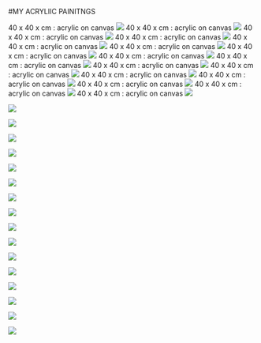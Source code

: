 #MY ACRYLIIC PAINITNGS

 40 x 40 x cm : acrylic on canvas
![](https://raw.githubusercontent.com/adavarski/paintings/master/paintings/1-1.jpg)
 40 x 40 x cm : acrylic on canvas
![](https://raw.githubusercontent.com/adavarski/paintings/master/paintings/1-2.jpg)
 40 x 40 x cm : acrylic on canvas
![](https://raw.githubusercontent.com/adavarski/paintings/master/paintings/1-3.jpg)
 40 x 40 x cm : acrylic on canvas
![](https://raw.githubusercontent.com/adavarski/paintings/master/paintings/1-4.jpg)
 40 x 40 x cm : acrylic on canvas
![](https://raw.githubusercontent.com/adavarski/paintings/master/paintings/1-5.jpg)
 40 x 40 x cm : acrylic on canvas
![](https://raw.githubusercontent.com/adavarski/paintings/master/paintings/1-6.jpg)
 40 x 40 x cm : acrylic on canvas
![](https://raw.githubusercontent.com/adavarski/paintings/master/paintings/2-0.jpg)
 40 x 40 x cm : acrylic on canvas
![](https://raw.githubusercontent.com/adavarski/paintings/master/paintings/2-1.jpg)
 40 x 40 x cm : acrylic on canvas
![](https://raw.githubusercontent.com/adavarski/paintings/master/paintings/2-2.jpg)
 40 x 40 x cm : acrylic on canvas
![](https://raw.githubusercontent.com/adavarski/paintings/master/paintings/2-3.jpg)
 40 x 40 x cm : acrylic on canvas
![](https://raw.githubusercontent.com/adavarski/paintings/master/paintings/2-4.jpg)
 40 x 40 x cm : acrylic on canvas
![](https://raw.githubusercontent.com/adavarski/paintings/master/paintings/2-5.jpg)
 40 x 40 x cm : acrylic on canvas
![](https://raw.githubusercontent.com/adavarski/paintings/master/paintings/2-6.jpg)
 40 x 40 x cm : acrylic on canvas
![](https://raw.githubusercontent.com/adavarski/paintings/master/paintings/2-7.jpg)
 40 x 40 x cm : acrylic on canvas
![](https://raw.githubusercontent.com/adavarski/paintings/master/paintings/2-8.jpg)
 40 x 40 x cm : acrylic on canvas
![](https://raw.githubusercontent.com/adavarski/paintings/master/paintings/3-1.jpg)

![](https://raw.githubusercontent.com/adavarski/paintings/master/paintings/3-2.jpg)

![](https://raw.githubusercontent.com/adavarski/paintings/master/paintings/3-3.jpg)

![](https://raw.githubusercontent.com/adavarski/paintings/master/paintings/3-4.jpg)

![](https://raw.githubusercontent.com/adavarski/paintings/master/paintings/3-5.jpg)

![](https://raw.githubusercontent.com/adavarski/paintings/master/paintings/3-6.jpg)

![](https://raw.githubusercontent.com/adavarski/paintings/master/paintings/4-1.jpg)

![](https://raw.githubusercontent.com/adavarski/paintings/master/paintings/4-2.jpg)

![](https://raw.githubusercontent.com/adavarski/paintings/master/paintings/4-3.jpg)

![](https://raw.githubusercontent.com/adavarski/paintings/master/paintings/4-4.jpg)

![](https://raw.githubusercontent.com/adavarski/paintings/master/paintings/4-5.jpg)

![](https://raw.githubusercontent.com/adavarski/paintings/master/paintings/5-1.jpg)

![](https://raw.githubusercontent.com/adavarski/paintings/master/paintings/5-2.jpg)

![](https://raw.githubusercontent.com/adavarski/paintings/master/paintings/5-3.jpg)

![](https://raw.githubusercontent.com/adavarski/paintings/master/paintings/5-4.jpg)

![](https://raw.githubusercontent.com/adavarski/paintings/master/paintings/5-5.jpg)

![](https://raw.githubusercontent.com/adavarski/paintings/master/paintings/6-1.jpg)
